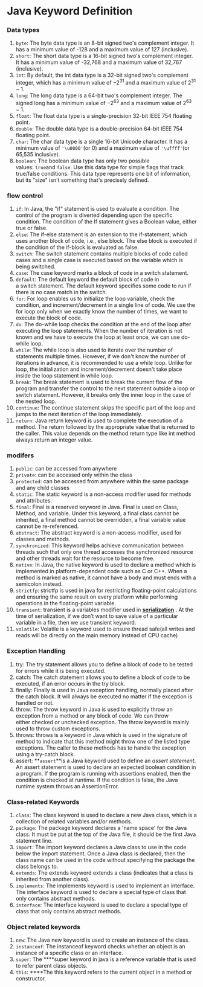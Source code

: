 # Java Keyword Definition

### Data types

1. `byte`: The byte data type is an 8-bit signed two's complement integer. It has a minimum value of -128 and a maximum value of 127 (inclusive).
2. `short`: The short data type is a 16-bit signed two's complement integer. It has a minimum value of -32,768 and a maximum value of 32,767 (inclusive).
3. `int`: By default, the int data type is a 32-bit signed two's complement integer, which has a minimum value of $-2^{31}$ and a maximum value of $2^{31}-1$.
4. `long`: The long data type is a 64-bit two's complement integer. The signed long has a minimum value of $-2^{63}$ and a maximum value of $2^{63}-1$.
5. `float`: The float data type is a single-precision 32-bit IEEE 754 floating point.
6. `double`: The double data type is a double-precision 64-bit IEEE 754 floating point.
7. `char`: The char data type is a single 16-bit Unicode character. It has a minimum value of `'\u0000'`(or 0) and a maximum value of `'\uffff'`(or 65,535 inclusive).
8. `boolean`: The boolean data type has only two possible values: `true`and `false`. Use this data type for simple flags that track true/false conditions. This data type represents one bit of information, but its "size" isn't something that's precisely defined.

### flow control

1. `if`: In Java, the "if" statement is used to evaluate a condition. The control of the program is diverted depending upon the specific condition. The condition of the If statement gives a Boolean value, either true or false.
2. `else`: The if-else statement is an extension to the if-statement, which uses another block of code, i.e., else block. The else block is executed if the condition of the if-block is evaluated as false.
3. `switch`: The switch statement contains multiple blocks of code called cases and a single case is executed based on the variable which is being switched.
4. `case`: The case keyword marks a block of code in a switch statement.
5. `default`: The default keyword the default block of code in a switch statement. The default keyword specifies some code to run if there is no case match in the switch.
6. `for`: For loop enables us to initialize the loop variable, check the condition, and increment/decrement in a single line of code. We use the for loop only when we exactly know the number of times, we want to execute the block of code.
7. `do`: The do-while loop checks the condition at the end of the loop after executing the loop statements. When the number of iteration is not known and we have to execute the loop at least once, we can use do-while loop.
8. `while`: The while loop is also used to iterate over the number of statements multiple times. However, if we don't know the number of iterations in advance, it is recommended to use a while loop. Unlike for loop, the initialization and increment/decrement doesn't take place inside the loop statement in while loop.
9. `break`: The break statement is used to break the current flow of the program and transfer the control to the next statement outside a loop or switch statement. However, it breaks only the inner loop in the case of the nested loop.
10. `continue`: The continue statement skips the specific part of the loop and jumps to the next iteration of the loop immediately.
11. `return`: Java return keyword is used to complete the execution of a method. The return followed by the appropriate value that is returned to the caller. This value depends on the method return type like int method always return an integer value.

### modifers

1. `public`: can be accessed from anywhere
2. `private`: can be accessed only within the class
3. `protected`: can be accessed from anywhere within the same package and any child classes
4. `static`: The static keyword is a non-access modifier used for methods and attributes.
5. `final`: Final is a reserved keyword in Java. Final is used on Class, Method, and variable. Under this keyword, a final class cannot be inherited, a final method cannot be overridden, a final variable value cannot be re-referenced.
6. `abstract`: The abstract keyword is a non-access modifier, used for classes and methods.
7. `synchronized`: This keyword helps achieve communication between threads such that only one thread accesses the synchronized resource and other threads wait for the resource to become free.
8. `native`: In Java, the native keyword is used to declare a method which is implemented in platform-dependent code such as C or C++. When a method is marked as native, it cannot have a body and must ends with a semicolon instead.
9. `strictfp`: strictfp is used in java for restricting floating-point calculations and ensuring the same result on every platform while performing operations in the floating-point variable.
10. `transient`: transient is a variables modifier used in **[serialization](https://www.geeksforgeeks.org/serialization-in-java/)**
. At the time of serialization, if we don’t want to save value of a particular variable in a file, then we use transient keyword.
11. `volatile`: Volatile is a keyword used to ensure thread safe(all writes and reads will be directly on the main memory instead of CPU cache)

### Exception Handling

1. try: The try statement allows you to define a block of code to be tested for errors while it is being executed.
2. catch: The catch statement allows you to define a block of code to be executed, if an error occurs in the try block.
3. finally: Finally is used in Java exception handling, normally placed after the catch block. It will always be executed no matter if the exception is handled or not.
4. throw: The throw keyword in Java is used to explicitly throw an exception from a method or any block of code. We can throw either checked or unchecked exception. The throw keyword is mainly used to throw custom exceptions.
5. throws: throws is a keyword in Java which is used in the signature of method to indicate that this method might throw one of the listed type exceptions. The caller to these methods has to handle the exception using a try-catch block.
6. assert: **`assert`**is a Java keyword used to define an *assert statement*. An assert statement is used to declare an expected boolean condition in a program. If the program is running with assertions enabled, then the condition is checked at runtime. If the condition is false, the Java runtime system throws an AssertionError.

### Class-related Keywords

1. `class`: The class keyword is used to declare a new Java class, which is a collection of related variables and/or methods.
2. `package`: The package keyword declares a 'name space' for the Java class. It must be put at the top of the Java file, it should be the first Java statement line.
3. `import`: The import keyword declares a Java class to use in the code below the import statement. Once a Java class is declared, then the class name can be used in the code without specifying the package the class belongs to.
4. `extends`: The extends keyword extends a class (indicates that a class is inherited from another class).
5. `implements`: The implements keyword is used to implement an interface. The interface keyword is used to declare a special type of class that only contains abstract methods.
6. `interface`: The interface keyword is used to declare a special type of class that only contains abstract methods.

### Object related keywords

1. `new`: The Java new keyword is used to create an instance of the class.
2. `instanceof`: The instanceof keyword checks whether an object is an instance of a specific class or an interface.
3. `super`: The ****super keyword in java is a reference variable that is used to refer parent class objects.
4. `this`: ****The this keyword refers to the current object in a method or constructor.